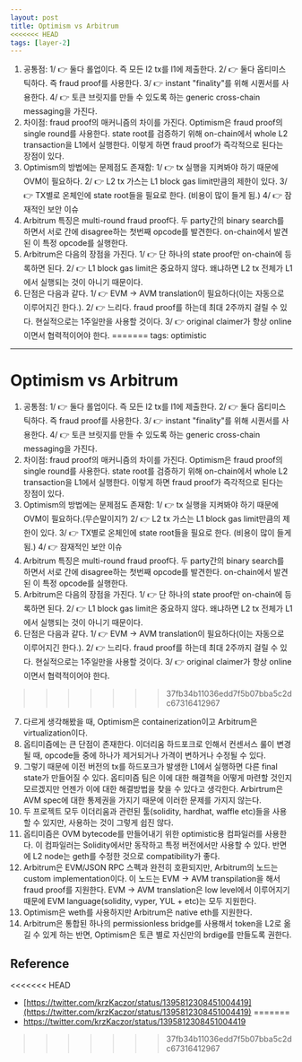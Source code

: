 ```yaml
---
layout: post
title: Optimism vs Arbitrum
<<<<<<< HEAD
tags: [layer-2]
---
```


1. 공통점: 1/ 👉 둘다 롤업이다. 즉 모든 l2 tx를 l1에 제출한다. 2/ 👉 둘다 옵티미스틱하다. 즉 fraud proof를 사용한다. 3/ 👉 instant "finality"를 위해 시퀀서를 사용한다. 4/ 👉 토큰 브릿지를 만들 수 있도록 하는 generic cross-chain messaging을 가진다.
2. 차이점: fraud proof의 매커니즘의 차이를 가진다.
Optimism은 fraud proof의 single round를 사용한다. state root를 검증하기 위해 on-chain에서 whole L2 transaction을 L1에서 실행한다. 이렇게 하면 fraud proof가 즉각적으로 된다는 장점이 있다.
3. Optimism의 방법에는 문제점도 존재함: 1/ 👉 tx 실행을 지켜봐야 하기 때문에 OVM이 필요하다. 2/ 👉 L2 tx 가스는 L1 block gas limit만큼의 제한이 있다. 3/ 👉 TX별로 온체인에 state root들을 필요로 한다. (비용이 많이 들게 됨.) 4/ 👉 잠재적인 보안 이슈
4. Arbitrum 특징은 multi-round fraud proof다. 두 party간의 binary search를 하면서 서로 간에 disagree하는 첫번째 opcode를 발견한다. on-chain에서 발견된 이 특정 opcode를 실행한다.
5. Arbitrum은 다음의 장점을 가진다. 1/ 👉 단 하나의 state proof만 on-chain에 등록하면 된다. 2/ 👉 L1 block gas limit은 중요하지 않다. 왜냐하면 L2 tx 전체가 L1에서 실행되는 것이 아니기 때문이다.
6. 단점은 다음과 같다. 1/ 👉 EVM → AVM translation이 필요하다(이는 자동으로 이루어지긴 한다.). 2/ 👉 느리다. fraud proof를 하는데 최대 2주까지 걸릴 수 있다. 현실적으로는 1주일만을 사용할 것이다. 3/ 👉 original claimer가 항상 online이면서 협력적이어야 한다.
=======
tags: optimistic
---

# Optimism vs Arbitrum
1. 공통점: 1/ :point_right: 둘다 롤업이다. 즉 모든 l2 tx를 l1에 제출한다. 2/ :point_right: 둘다 옵티미스틱하다. 즉 fraud proof를 사용한다. 3/ :point_right: instant "finality"를 위해 시퀀서를 사용한다. 4/ :point_right: 토큰 브릿지를 만들 수 있도록 하는 generic cross-chain messaging을 가진다.
2. 차이점: fraud proof의 매커니즘의 차이를 가진다.
Optimism은 fraud proof의 single round를 사용한다. state root를 검증하기 위해 on-chain에서 whole L2 transaction을 L1에서 실행한다. 이렇게 하면 fraud proof가 즉각적으로 된다는 장점이 있다.
3. Optimism의 방법에는 문제점도 존재함: 1/ :point_right: tx 실행을 지켜봐야 하기 때문에 OVM이 필요하다.(무슨말이지?) 2/ :point_right: L2 tx 가스는 L1 block gas limit만큼의 제한이 있다. 3/ :point_right: TX별로 온체인에 state root들을 필요로 한다. (비용이 많이 들게 됨.) 4/ :point_right: 잠재적인 보안 이슈
4. Arbitrum 특징은 multi-round fraud proof다. 두 party간의 binary search를 하면서 서로 간에 disagree하는 첫번째 opcode를 발견한다. on-chain에서 발견된 이 특정 opcode를 실행한다.
5. Arbitrum은 다음의 장점을 가진다. 1/ :point_right: 단 하나의 state proof만 on-chain에 등록하면 된다. 2/ :point_right: L1 block gas limit은 중요하지 않다. 왜냐하면 L2 tx 전체가 L1에서 실행되는 것이 아니기 때문이다.
6. 단점은 다음과 같다. 1/ :point_right: EVM → AVM translation이 필요하다(이는 자동으로 이루어지긴 한다.). 2/ :point_right: 느리다. fraud proof를 하는데 최대 2주까지 걸릴 수 있다. 현실적으로는 1주일만을 사용할 것이다. 3/ :point_right: original claimer가 항상 online이면서 협력적이어야 한다.
>>>>>>> 37fb34b11036edd7f5b07bba5c2dc67316412967
7. 다르게 생각해봤을 때, Optimism은 containerization이고 Arbitrum은 virtualization이다.
8. 옵티미즘에는 큰 단점이 존재한다. 이더리움 하드포크로 인해서 컨센서스 룰이 변경될 때, opcode들 중에 하나가 제거되거나 가격이 변하거나 수정될 수 있다.
9. 그렇기 때문에 이전 버전의 tx를 하드포크가 발생한 L1에서 실행하면 다른 final state가 만들어질 수 있다. 옵티미즘 팀은 이에 대한 해결책을 어떻게 마련할 것인지 모르겠지만 언젠가 이에 대한 해결방법을 찾을 수 있다고 생각한다. Arbirtrum은 AVM spec에 대한 통제권을 가지기 때문에 이러한 문제를 가지지 않는다.
10. 두 프로젝트 모두 이더리움과 관련된 툴(solidity, hardhat, waffle etc)들을 사용할 수 있지만, 사용하는 것이 그렇게 쉽진 않다.
11. 옵티미즘은 OVM bytecode를 만들어내기 위한 optimistic용 컴파일러를 사용한다. 이 컴파일러는 Solidity에서만 동작하고 특정 버전에서만 사용할 수 있다. 반면에 L2 node는 geth를 수정한 것으로 compatibility가 좋다.
12. Arbitrum은 EVM/JSON RPC 스펙과 완전히 호환되지만, Arbitrum의 노드는 custom implementation이다. 이 노드는 EVM → AVM transpilation을 해서 fraud proof를 지원한다. EVM → AVM translation은 low level에서 이루어지기 때문에 EVM language(solidity, vyper, YUL + etc)는 모두 지원한다.
13. Optimism은 weth를 사용하지만 Arbitrum은 native eth를 지원한다.
14. Arbitrum은 통합된 하나의 permissionless bridge를 사용해서 token을 L2로 옮길 수 있게 하는 반면, Optimism은 토큰 별로 자신만의 brdige를 만들도록 권한다.

## Reference
<<<<<<< HEAD
- [https://twitter.com/krzKaczor/status/1395812308451004419](https://twitter.com/krzKaczor/status/1395812308451004419)
=======
- https://twitter.com/krzKaczor/status/1395812308451004419
>>>>>>> 37fb34b11036edd7f5b07bba5c2dc67316412967
